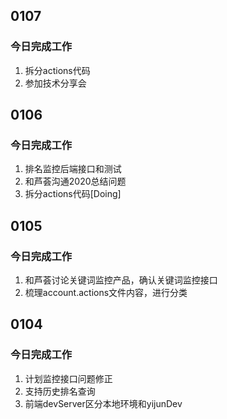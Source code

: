 ## 0107

### 今日完成工作

1. 拆分actions代码
2. 参加技术分享会

## 0106

### 今日完成工作

1. 排名监控后端接口和测试
2. 和芦荟沟通2020总结问题
3. 拆分actions代码[Doing]

## 0105

### 今日完成工作

1. 和芦荟讨论关键词监控产品，确认关键词监控接口
2. 梳理account.actions文件内容，进行分类

## 0104

### 今日完成工作

1. 计划监控接口问题修正
2. 支持历史排名查询
3. 前端devServer区分本地环境和yijunDev
